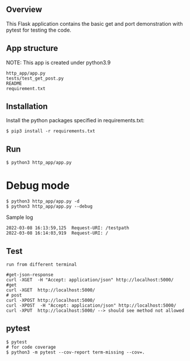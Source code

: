 ## Overview

This Flask application contains the basic  get and port demonstration with pytest for testing the code.

## App structure

NOTE: This app is created under python3.9

```
http_app/app.py
tests/test_get_post.py
README
requirement.txt
```

## Installation
Install the python packages specified in requirements.txt:

```
$ pip3 install -r requirements.txt
```

## Run 

```
$ python3 http_app/app.py
```
# Debug mode
```
$ python3 http_app/app.py -d
$ python3 http_app/app.py --debug
```
Sample log
```
2022-03-08 16:13:59,125  Request-URI: /testpath
2022-03-08 16:14:03,919  Request-URI: /
```

## Test
```
run from different terminal

#get-json-response
curl -XGET  -H "Accept: application/json" http://localhost:5000/
#get
curl -XGET  http://localhost:5000/
# post
curl -XPOST http://localhost:5000/
curl -XPOST  -H "Accept: application/json" http://localhost:5000/
curl -XPUT  http://localhost:5000/ --> should see method not allowed
```


## pytest

```
$ pytest
# for code coverage
$ python3 -m pytest --cov-report term-missing --cov=.
```
